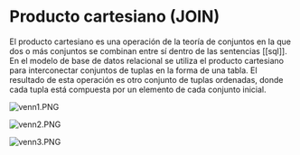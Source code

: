 # Producto cartesiano (JOIN)

El producto cartesiano es una operación de la teoría de conjuntos en la que dos o más conjuntos se combinan entre sí dentro de las sentencias [[sql]]. En el modelo de base de datos relacional se utiliza el producto cartesiano para interconectar conjuntos de tuplas en la forma de una tabla. El resultado de esta operación es otro conjunto de tuplas ordenadas, donde cada tupla está compuesta por un elemento de cada conjunto inicial.

![venn1.PNG](https://static.platzi.com/media/user_upload/venn1-88547daf-7a8e-472c-9d7c-1d86d541f9c5.jpg)

![venn2.PNG](https://static.platzi.com/media/user_upload/venn2-e3ea4cd0-43b6-4340-b5e7-fd2e004666b8.jpg)

![venn3.PNG](https://static.platzi.com/media/user_upload/venn3-6b3f4eff-e378-46db-be9c-ade8eca64e42.jpg)